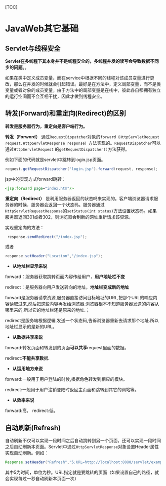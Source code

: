 [TOC]

# JavaWeb其它基础

## Servlet与线程安全

**Servlet在多线程下其本身并不是线程安全的，多线程并发的读写会导致数据不同步的问题。**。

如果在类中定义成员变量，而在service中根据不同的线程对该成员变量进行更改，那么在并发的时候就会引起错误。最好是在方法中，定义局部变量，而不是类变量或者对象的成员变量。由于方法中的局部变量是在栈中，彼此各自都拥有独立的运行空间而不会互相干扰，因此才做到线程安全。

## 转发(Forward)和重定向(Redirect)的区别

**转发是服务器行为，重定向是客户端行为。**

**转发（Forword）** 通过`RequestDispatcher`对象的`forward（HttpServletRequest request,HttpServletResponse response）`方法实现的。`RequestDispatcher`可以通过`HttpServletRequest` 的`getRequestDispatcher()`方法获得。

例如下面的代码就是servlet中跳转到login.jsp页面。

```java
request.getRequestDispatcher("login.jsp").forward(request, response);
```

jsp中的实现方式forward跳转：

```jsp
<jsp:forward page="index.htm"/>
```

**重定向（Redirect）** 是利用服务器返回的状态吗来实现的。客户端浏览器请求服务器的时候，服务器会返回一个状态码。服务器通过`HttpServletRequestResponse`的`setStatus(int status)`方法设置状态码。如果服务器返回301或者302，则浏览器会到新的网址重新请求该资源。

实现重定向的方法：

```java
 response.sendRedirect("/index.jsp"); 
```

或者

```java
response.setHeader("Location","/index.jsp"); 
```

- **从地址栏显示来说**

forward：服务器获取跳转页面内容传给用户，**用户地址栏不变**

redirect：是服务器向用户发送转向的地址，**地址栏变成新的地址**

forward是服务器请求资源,服务器直接访问目标地址的URL,把那个URL的响应内容读取过来,然后把这些内容再发给浏览器.浏览器根本不知道服务器发送的内容从哪里来的,所以它的地址栏还是原来的地址.；

redirect是服务端根据逻辑,发送一个状态码,告诉浏览器重新去请求那个地址.所以地址栏显示的是新的URL。

- **从数据共享来说**

forward:转发页面和转发到的页面**可以共享**request里面的数据。

 redirect:**不能共享数**据.

- **从运用地方来说**

forward:一般用于用户登陆的时候,根据角色转发到相应的模块。

redirect:一般用于用户注销登陆时返回主页面和跳转到其它的网站等。

- **从效率来说**

forward:高。 redirect:低。

## 自动刷新(Refresh)

自动刷新不仅可以实现一段时间之后自动跳转到另一个页面，还可以实现一段时间之后自动刷新本页面。Servlet中通过`HttpServletResponse`对象设置Header属性实现自动刷新。例如：

```java
Response.setHeader("Refresh","5;URL=http://localhost:8080/servlet/example.htm");
```

其中5为时间，单位为秒。URL指定就是要跳转的页面（如果设置自己的路径，就会实现每过一秒自动刷新本页面一次）